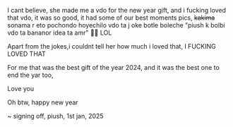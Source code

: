 I cant believe, she made me a vdo for the new year gift, and i fucking loved that vdo, it was so good,
it had some of our best moments pics,
~~kakima~~ sonama r eto pochondo hoyechilo vdo ta j oke botle boleche "piush k bolbi vdo ta bananor idea ta amr" 🤣🤣
LOL

Apart from the jokes,i couldnt tell her how much i loved that, I FUCKING LOVED THAT

For me that was the best gift of the year 2024, and it was the best one to end the yar too,

Love you

Oh btw, happy new year

~ signing off, piush, 1st jan, 2025